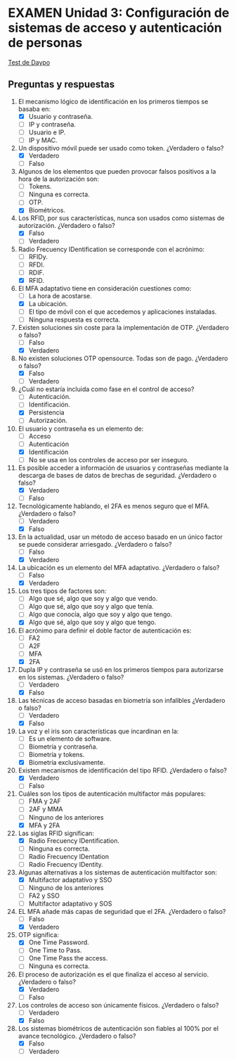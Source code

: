 # EXAMEN Unidad 3: Configuración de sistemas de acceso y autenticación de personas

[Test de Daypo](https://www.daypo.com/br-3.html)

## Preguntas y respuestas

1. El mecanismo lógico de identificación en los primeros tiempos se basaba en:
	- [x] Usuario y contraseña.
	- [ ] IP y contraseña.
	- [ ] Usuario e IP.
	- [ ] IP y MAC.

2. Un dispositivo móvil puede ser usado como token. ¿Verdadero o falso?
	- [x] Verdadero
	- [ ] Falso

3. Algunos de los elementos que pueden provocar falsos positivos a la hora de la autorización son:
	- [ ] Tokens.
	- [ ] Ninguna es correcta.
	- [ ] OTP.
	- [x] Biométricos.

4. Los RFID, por sus características, nunca son usados como sistemas de autorización. ¿Verdadero o falso?
	- [x] Falso
	- [ ] Verdadero

5. Radio Frecuency IDentification se corresponde con el acrónimo:
	- [ ] RFIDy.
	- [ ] RFDI.
	- [ ] RDIF.
	- [x] RFID.

6. El MFA adaptativo tiene en consideración cuestiones como:
	- [ ] La hora de acostarse.
	- [x] La ubicación.
	- [ ] El tipo de móvil con el que accedemos y aplicaciones instaladas.
	- [ ] Ninguna respuesta es correcta.

7. Existen soluciones sin coste para la implementación de OTP. ¿Verdadero o falso?
	- [ ] Falso
	- [x] Verdadero

8. No existen soluciones OTP opensource. Todas son de pago. ¿Verdadero o falso?
	- [x] Falso
	- [ ] Verdadero

9. ¿Cuál no estaría incluida como fase en el control de acceso?
	- [ ] Autenticación.
	- [ ] Identificación.
	- [x] Persistencia
	- [ ] Autorización.

10. El usuario y contraseña es un elemento de:
	- [ ] Acceso
	- [ ] Autenticación
	- [x] Identificación
	- [ ] No se usa en los controles de acceso por ser inseguro.

11. Es posible acceder a información de usuarios y contraseñas mediante la descarga de bases de datos de brechas de seguridad. ¿Verdadero o falso?
	- [x] Verdadero
	- [ ] Falso

12. Tecnológicamente hablando, el 2FA es menos seguro que el MFA. ¿Verdadero o falso?
	- [ ] Verdadero
	- [x] Falso

13. En la actualidad, usar un método de acceso basado en un único factor se puede considerar arriesgado. ¿Verdadero o falso?
	- [ ] Falso
	- [x] Verdadero

14. La ubicación es un elemento del MFA adaptativo. ¿Verdadero o falso?
	- [ ] Falso
	- [x] Verdadero

15. Los tres tipos de factores son:
	- [ ] Algo que sé, algo que soy y algo que vendo.
	- [ ] Algo que sé, algo que soy y algo que tenía.
	- [ ] Algo que conocía, algo que soy y algo que tengo.
	- [x] Algo que sé, algo que soy y algo que tengo.

16. El acrónimo para definir el doble factor de autenticación es:
	- [ ] FA2
	- [ ] A2F
	- [ ] MFA
	- [x] 2FA

17. Dupla IP y contraseña se usó en los primeros tiempos para autorizarse en los sistemas. ¿Verdadero o falso?
	- [ ] Verdadero
	- [x] Falso

18. Las técnicas de acceso basadas en biometría son infalibles ¿Verdadero o falso?
	- [ ] Verdadero
	- [x] Falso

19. La voz y el iris son características que incardinan en la:
	- [ ] Es un elemento de software.
	- [ ] Biometría y contraseña.
	- [ ] Biometría y tokens.
	- [x] Biometría exclusivamente.

20. Existen mecanismos de identificación del tipo RFID. ¿Verdadero o falso?
	- [x] Verdadero
	- [ ] Falso

21. Cuáles son los tipos de autenticación multifactor más populares:
	- [ ] FMA y 2AF
	- [ ] 2AF y MMA
	- [ ] Ninguno de los anteriores
	- [x] MFA y 2FA

22. Las siglas RFID significan:
	- [x] Radio Frecuency IDentification.
	- [ ] Ninguna es correcta.
	- [ ] Radio Frecuency IDentation
	- [ ] Radio Frecuency IDentity.

23. Algunas alternativas a los sistemas de autenticación multifactor son:
	- [x] Multifactor adaptativo y SSO
	- [ ] Ninguno de los anteriores
	- [ ] FA2 y SSO
	- [ ] Multifactor adaptativo y SOS

24. EL MFA añade más capas de seguridad que el 2FA. ¿Verdadero o falso?
	- [ ] Falso
	- [x] Verdadero

25. OTP significa:
	- [x] One Time Password.
	- [ ] One Time to Pass.
	- [ ] One Time Pass the access.
	- [ ] Ninguna es correcta.

26. El proceso de autorización es el que finaliza el acceso al servicio. ¿Verdadero o falso?
	- [x] Verdadero
	- [ ] Falso

27. Los controles de acceso son únicamente físicos. ¿Verdadero o falso?
	- [ ] Verdadero
	- [x] Falso

28. Los sistemas biométricos de autenticación son fiables al 100% por el avance tecnológico. ¿Verdadero o falso?
	- [x] Falso
	- [ ] Verdadero